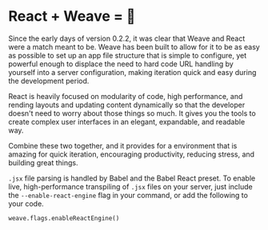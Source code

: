 # React + Weave = 💙

Since the early days of version 0.2.2, it was clear that Weave and React were a
match meant to be. Weave has been built to allow for it to be as easy as possible
to set up an app file structure that is simple to configure, yet powerful enough
to displace the need to hard code URL handling by yourself into a server configuration,
making iteration quick and easy during the development period.

React is heavily focused on modularity of code, high performance, and rending layouts
and updating content dynamically so that the developer doesn't need to worry about
those things so much. It gives you the tools to create complex user interfaces in
an elegant, expandable, and readable way.

Combine these two together, and it provides for a environment that is amazing for
quick iteration, encouraging productivity, reducing stress, and building great things.

`.jsx` file parsing is handled by Babel and the Babel React preset. To enable live,
high-performance transpiling of `.jsx` files on your server, just include the
`--enable-react-engine` flag in your command, or add the following to your code.
```
weave.flags.enableReactEngine()
```
